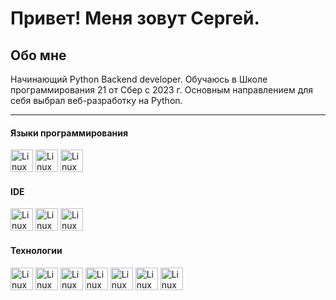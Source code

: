 # Привет! Меня зовут Сергей.

## Обо мне

Начинающий Python Backend developer. 
Обучаюсь в Школе программирования 21 от Сбер с 2023 г. Основным направлением для себя выбрал веб-разработку на Python.

------------------------

#### Языки программирования

<p align="left">
<img src="https://cdn.jsdelivr.net/gh/devicons/devicon@latest/icons/python/python-original.svg"  width="36" height="36" alt="Linux" />
<img src="https://cdn.jsdelivr.net/gh/devicons/devicon@latest/icons/cplusplus/cplusplus-original.svg"  width="36" height="36" alt="Linux" />
<img src="https://cdn.jsdelivr.net/gh/devicons/devicon@latest/icons/c/c-original.svg"  width="36" height="36" alt="Linux" />

</p>

#### IDE
<p align="left">
<img src="https://cdn.jsdelivr.net/gh/devicons/devicon@latest/icons/pycharm/pycharm-original.svg"  width="36" height="36" alt="Linux" />
<img src="https://cdn.jsdelivr.net/gh/devicons/devicon@latest/icons/datagrip/datagrip-original.svg" width="36" height="36" alt="Linux" />
<img src="https://cdn.jsdelivr.net/gh/devicons/devicon@latest/icons/vscode/vscode-original.svg"  width="36" height="36" alt="Linux" />
</p>

#### Технологии

<p align="left">
<img src="https://cdn.jsdelivr.net/gh/devicons/devicon@latest/icons/fastapi/fastapi-original.svg"  width="36" height="36" alt="Linux"/>
<img src="https://cdn.jsdelivr.net/gh/devicons/devicon@latest/icons/docker/docker-plain.svg"  width="36" height="36" alt="Linux"/>
<img src="https://cdn.jsdelivr.net/gh/devicons/devicon@latest/icons/nginx/nginx-original.svg" width="36" height="36" alt="Linux"/>
<img src="https://cdn.jsdelivr.net/gh/devicons/devicon@latest/icons/redis/redis-original.svg"  width="36" height="36" alt="Linux"/>
<img src="https://cdn.jsdelivr.net/gh/devicons/devicon@latest/icons/postgresql/postgresql-plain.svg"  width="36" height="36" alt="Linux"/>
<img src="https://cdn.jsdelivr.net/gh/devicons/devicon@latest/icons/qt/qt-original.svg" width="36" height="36" alt="Linux"/>
<img src="https://cdn.jsdelivr.net/gh/devicons/devicon@latest/icons/git/git-plain.svg" width="36" height="36" alt="Linux"/>

</p>

<!-- <p align="left">
<img src="https://cdn.jsdelivr.net/gh/devicons/devicon@latest/icons/linux/linux-original.svg"  width="36" height="36" alt="Linux" />
</p> -->






